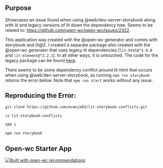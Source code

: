 ## Purpose

Showcases an issue found when using @web/dev-server-storybook along with lit and legacy versions of lit down the dependency tree. Seems to be related to: https://github.com/open-wc/open-wc/issues/2322.

This application was created with the @open-wc generator and comes with storybook and lit@2. I created a separate package _also_ created with the @open-wc generator that uses legacy lit dependencies (`lit-html@^1.0.0` and `lit-element@^2.2.1`). In all other ways, it is untouched. The code for the legacy package can be found [here](https://github.com/evanjo03/a-lit-legacy-component).

There seems to be some dependency conflict around lit-html that occurs when using @web/dev-server-storybook, as running `npm run storybook` returns the error below. Note that `npm run start` works without any issue.

## Reproducing the Error:

```sh
git clone https://github.com/evanjo03/lit-storybook-conflicts.git

cd lit-storybook-conflicts

npm i

npm run storybook
```

## Open-wc Starter App

[![Built with open-wc recommendations](https://img.shields.io/badge/built%20with-open--wc-blue.svg)](https://github.com/open-wc)
